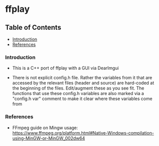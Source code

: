 # ffplay

## Table of Contents

- [Introduction](#introduction)
- [References](#references)

### Introduction

- This is a C++ port of ffplay with a GUI via DearImgui

- There is not explicit config.h file. Rather the variables from it that are accessed by the relevant files (header and source) are hard-coded at the beginning of the files. Edit/augment these as you see fit. The functions that use these config.h variables are also marked via a "config.h var" comment to make it clear where these variables come from

### References

- FFmpeg guide on Mingw usage: <https://www.ffmpeg.org/platform.html#Native-Windows-compilation-using-MinGW-or-MinGW_002dw64>
